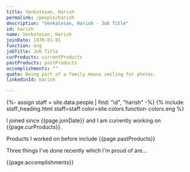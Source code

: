 ```yaml
---
title: Venkatesan, Harish
permalink: /people/harish
description: "Venkatesan, Harish - Job Title"
id: harish
name: Venkatesan, Harish
joinDate: 1970-01-01
function: eng
jobTitle: Job Title
curProducts: currentProducts
pastProducts: pastProducts
accomplishments: ""
quote: Being part of a family means smiling for photos.
linkedinId: harish

---
```


{%- assign staff = site.data.people | find: "id", "harish" -%}
{% include staff_heading.html staff=staff color=site.colors.function-colors.eng %}

<p>I joined since {{page.joinDate}} and I am currently working on {{page.curProducts}}.</p>

<p>Products I worked on before include {{page.pastProducts}}</p>

<p>Three things I've done recently which I'm proud of are...</p>
{{page.accomplishments}}
